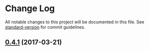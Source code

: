 # Change Log

All notable changes to this project will be documented in this file.
See [standard-version](https://github.com/conventional-changelog/standard-version) for commit guidelines.

<a name="0.4.1"></a>
## [0.4.1](https://github.com/avajs/append-transform/compare/append-transform@0.4.0...append-transform@0.4.1) (2017-03-21)
